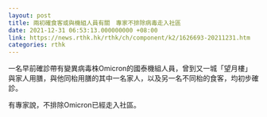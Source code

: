 ```yaml
---
layout: post
title: 兩初確食客或與機組人員有關　專家不排除病毒走入社區
date: 2021-12-31 06:53:13.000000000 +08:00
link: https://news.rthk.hk/rthk/ch/component/k2/1626693-20211231.htm
categories: rthk
---
```


一名早前確診帶有變異病毒株Omicron的國泰機組人員，曾到又一城「望月樓」與家人用膳，與他同枱用膳的其中一名家人，以及另一名不同枱的食客，均初步確診。

有專家說，不排除Omicron已經走入社區。
